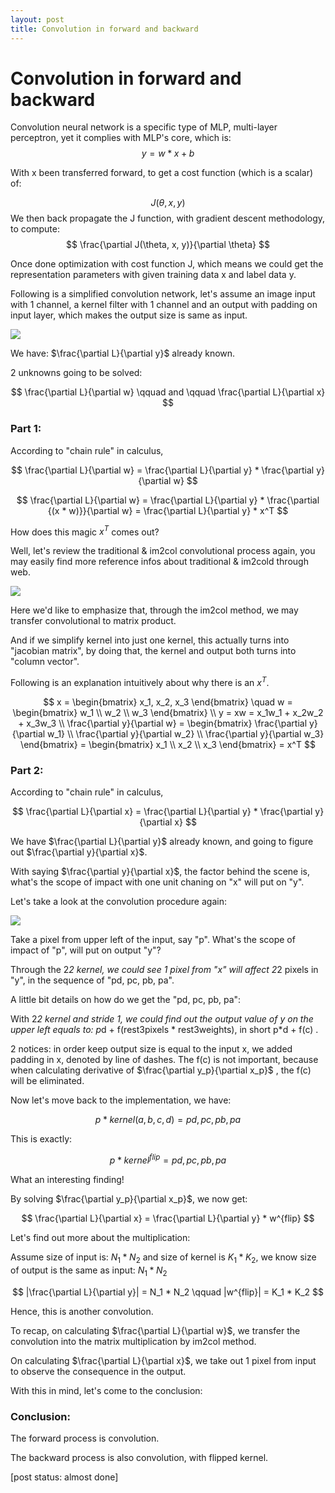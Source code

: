 ```yaml
---
layout: post
title: Convolution in forward and backward
---
```


# Convolution in forward and backward

Convolution neural network is a specific type of MLP, multi-layer perceptron, yet it complies with MLP's core, which is:
$$ y = w*x + b $$



With x been transferred forward, to get a cost function (which is a scalar) of:

$$ J(\theta, x, y) $$
We then back propagate the J function, with gradient descent methodology, to compute:
$$ \frac{\partial J(\theta, x, y)}{\partial \theta} $$

Once done optimization with cost function J, which means we could get the representation parameters with given training data x and label data y.

Following is a simplified convolution network, let's assume an image input with 1 channel, a kernel filter with 1 channel and an output with padding on input layer, which makes the output size is same as input.

<img src="{{site.url}}/img/nn027.png">

We have:  $\frac{\partial L}{\partial y}$ already known.

2 unknowns going to be solved:

$$
\frac{\partial L}{\partial w} \qquad and \qquad  \frac{\partial L}{\partial x}
$$

### Part 1:

According to "chain rule" in calculus, 

$$
\frac{\partial L}{\partial w} = \frac{\partial L}{\partial y} * \frac{\partial y}{\partial w}
$$

$$
\frac{\partial L}{\partial w} = \frac{\partial L}{\partial y} * \frac{\partial {(x * w)}}{\partial w} = \frac{\partial L}{\partial y} * x^T
$$

How does this magic $x^T$ comes out?

Well, let's review the traditional & im2col convolutional process again, you may easily find more reference infos about traditional & im2cold through web.

<img src="{{site.url}}/img/nn028.png">

Here we'd like to emphasize that, through the im2col method, we may transfer convolutional to matrix product.

And if we simplify kernel into just one kernel, this actually turns into "jacobian matrix", by doing that, the kernel and output both turns into "column vector".

Following is an explanation intuitively about why there is an $x^T$.

$$ x = \begin{bmatrix}
x_1, x_2, x_3
\end{bmatrix}
\quad
w = \begin{bmatrix}
w_1 \\ w_2 \\ w_3
\end{bmatrix}
\\
y = xw = x_1w_1 + x_2w_2 + x_3w_3
\\
\frac{\partial y}{\partial w} = \begin{bmatrix}
\frac{\partial y}{\partial w_1} \\ \frac{\partial y}{\partial w_2} \\ \frac{\partial y}{\partial w_3}
\end{bmatrix} = \begin{bmatrix}
x_1 \\ x_2 \\ x_3
\end{bmatrix}
= x^T
$$

### Part 2:

According to "chain rule" in calculus, 

$$
\frac{\partial L}{\partial x} = \frac{\partial L}{\partial y} * \frac{\partial y}{\partial x}
$$

We have $\frac{\partial L}{\partial y}$ already known, and going to figure out $\frac{\partial y}{\partial x}$.

With saying $\frac{\partial y}{\partial x}$, the factor behind the scene is, what's the scope of impact with one unit chaning on "x" will put on "y".

Let's take a look at the convolution procedure again:

<img src="{{site.url}}/img/nn029.png">

Take a pixel from upper left of the input, say "p". What's the scope of impact of "p", will put on output "y"?

Through the 2*2 kernel, we could see 1 pixel from "x" will affect 2*2 pixels in "y", in the sequence of "pd, pc, pb, pa".

A little bit details on how do we get the "pd, pc, pb, pa":

With 2*2 kernel and stride 1, we could find out the output value of y on the upper left equals to: p*d + f(rest3pixels * rest3weights), in short p*d + f(c) .

2 notices: in order keep output size is equal to the input x, we added padding in x, denoted by line of dashes. The f(c) is not important, because when calculating derivative of $\frac{\partial y_p}{\partial x_p}$ , the f(c) will be eliminated.

Now let's move back to the implementation, we have: 

$$p * kernel(a, b , c , d) = {pd, pc, pb, pa}$$

This is exactly:

$$p * kernel^{flip} = {pd, pc, pb, pa}$$

What an interesting finding!

By solving $\frac{\partial y_p}{\partial x_p}$, we now get: 

$$
\frac{\partial L}{\partial x} = \frac{\partial L}{\partial y} * w^{flip}
$$

Let's find out more about the multiplication:

Assume size of input is: $N_1 * N_2$ and size of kernel is $K_1 * K_2$, we know size of output is the same as input: $N_1 * N_2$

$$
|\frac{\partial L}{\partial y}| = N_1 * N_2
\qquad
|w^{flip}| = K_1 * K_2
$$

Hence, this is another convolution.

To recap, on calculating $\frac{\partial L}{\partial w}$, we transfer the convolution into the matrix multiplication by im2col method.

On calculating $\frac{\partial L}{\partial x}$, we take out 1 pixel from input to observe the consequence in the output.

With this in mind, let's come to the conclusion: 

### Conclusion:
The forward process is convolution.

The backward process is also convolution, with flipped kernel.

[post status: almost done]